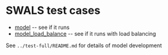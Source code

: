 # SWALS test cases
- [model](model) -- see if it runs
- [model_load_balance](model_load_balance) -- see if it runs with load balancing

See `../test-full/README.md` for details of model development
